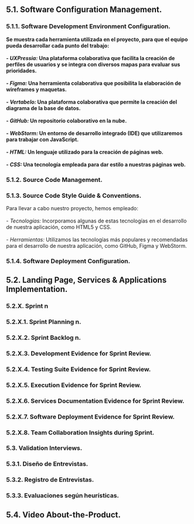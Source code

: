 ## 5.1. Software Configuration Management.
### 5.1.1. Software Development Environment Configuration.
**Se muestra cada herramienta utilizada en el proyecto, para que el equipo pueda desarrollar cada punto del trabajo:
<br><br>- *UXPressia:* Una plataforma colaborativa que facilita la creación de perfiles de usuarios y se integra con diversos mapas para evaluar sus prioridades.
<br><br>- *Figma:* Una herramienta colaborativa que posibilita la elaboración de wireframes y maquetas.
<br><br>- *Vertabelo:* Una plataforma colaborativa que permite la creación del diagrama de la base de datos.
<br><br>- *GitHub:* Un repositorio colaborativo en la nube.
<br><br>- *WebStorm:* Un entorno de desarrollo integrado (IDE) que utilizaremos para trabajar con JavaScript.
<br><br>- *HTML:* Un lenguaje utilizado para la creación de páginas web.
<br><br>- *CSS:* Una tecnología empleada para dar estilo a nuestras páginas web.**
### 5.1.2. Source Code Management.
### 5.1.3. Source Code Style Guide & Conventions.
Para llevar a cabo nuestro proyecto, hemos empleado:
<br><br>- *Tecnologías:* Incorporamos algunas de estas tecnologías en el desarrollo de nuestra aplicación, como HTML5 y CSS.
<br><br>- *Herramientas:* Utilizamos las tecnologías más populares y recomendadas para el desarrollo de nuestra aplicación, como GitHub, Figma y WebStorm.

### 5.1.4. Software Deployment Configuration.
## 5.2. Landing Page, Services & Applications Implementation.
### 5.2.X. Sprint n
### 5.2.X.1. Sprint Planning n.
### 5.2.X.2. Sprint Backlog n.
### 5.2.X.3. Development Evidence for Sprint Review.
### 5.2.X.4. Testing Suite Evidence for Sprint Review.
### 5.2.X.5. Execution Evidence for Sprint Review.
### 5.2.X.6. Services Documentation Evidence for Sprint Review.
### 5.2.X.7. Software Deployment Evidence for Sprint Review.
### 5.2.X.8. Team Collaboration Insights during Sprint.
### 5.3. Validation Interviews.
### 5.3.1. Diseño de Entrevistas.
### 5.3.2. Registro de Entrevistas.
### 5.3.3. Evaluaciones según heurísticas.
## 5.4. Video About-the-Product.
